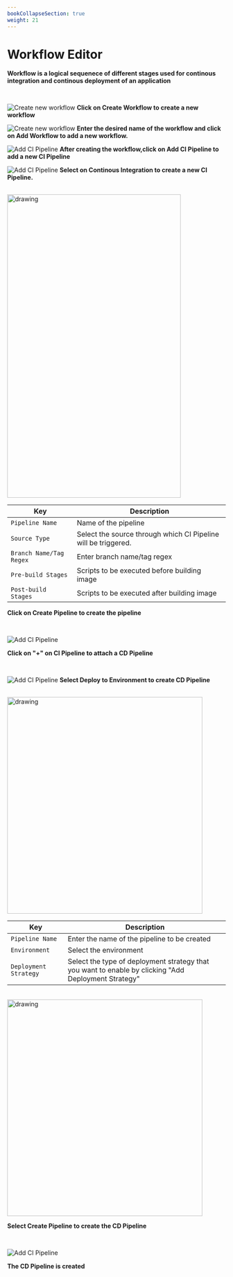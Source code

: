 ```yaml
---
bookCollapseSection: true
weight: 21
---
```


# Workflow Editor
**Workflow is a logical sequenece of different stages used for continous integration and continous deployment of an application**
<br />

<br />

![Create new workflow](/img/workflow-editor.PNG "Create new workflow")
**Click on Create Workflow to create a new workflow**
<br />

![Create new workflow](/img/workflow-editor1.PNG "Create new workflow")
**Enter the desired name of the workflow and click on Add Workflow to add a new workflow.**
<br />

![Add CI Pipeline](/img/workflow-editor2.PNG "Add CI Pipeline")
**After creating the workflow,click on Add CI Pipeline to add a new CI Pipeline**
<br />

![Add CI Pipeline](/img/workflow-editor3.PNG "Add CI Pipeline")
**Select on Continous Integration to create a new CI Pipeline.**

<br />

<img src="/img/workflow-editor-combo.jpg" alt="drawing" width="400" height="700"/>

Key | Description
-----|-----
`Pipeline Name` | Name of the pipeline
`Source Type` | Select the source through which CI Pipeline will be triggered.
`Branch Name/Tag Regex` | Enter branch name/tag regex
`Pre-build Stages` | Scripts to be executed before building image
`Post-build Stages` |  Scripts to be executed after building image

**Click on Create Pipeline to create the  pipeline**

<br />

![Add CI Pipeline](/img/workflow-editor5.PNG "Add CI Pipeline")

**Click on "+" on CI Pipeline to attach a CD Pipeline**

<br />

![Add CI Pipeline](/img/workflow-editor6.PNG "Add CI Pipeline")
**Select Deploy to Environment to create CD Pipeline**

<br />

<img src="/img/workflow-editor7.PNG" alt="drawing" width="450" height="500"/>

Key | Description
----|----
`Pipeline Name` | Enter the name of the pipeline to be created
`Environment` | Select the environment
`Deployment Strategy` | Select the type of deployment strategy that  you want to enable by clicking "Add Deployment Strategy"

<br />

<img src="/img/workflow-editor8.PNG" alt="drawing" width="450" height="500"/>

**Select Create Pipeline to create the CD Pipeline**

<br />

![Add CI Pipeline](/img/workflow-editor9.PNG "Add CI Pipeline")

**The CD Pipeline is created**

<br />





